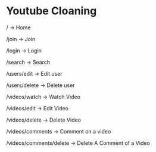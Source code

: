 # Youtube Cloaning

/ -> Home

/join -> Join

/login -> Login

/search -> Search


/users/edit -> Edit user

/users/delete -> Delete user

/videos/watch -> Watch Video

/videos/edit -> Edit Video

/videos/delete -> Delete Video

/videos/comments -> Comment on a video

/videos/comments/delete -> Delete A Comment of a Video
